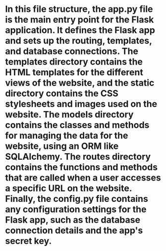 <h1 Style>

<h1 Structure>
In this file structure, the app.py file is the main entry point for the Flask application. It defines the Flask app and sets up the routing, templates, and database connections. 
The templates directory contains the HTML templates for the different views of the website, and the static directory contains the CSS stylesheets and images used on the website.
The models directory contains the classes and methods for managing the data for the website, using an ORM like SQLAlchemy. 
The routes directory contains the functions and methods that are called when a user accesses a specific URL on the website. 
Finally, the config.py file contains any configuration settings for the Flask app, such as the database connection details and the app's secret key.



